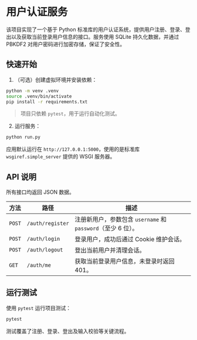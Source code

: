 # 用户认证服务

该项目实现了一个基于 Python 标准库的用户认证系统，提供用户注册、登录、登出以及获取当前登录用户信息的接口。服务使用 SQLite 持久化数据，并通过 PBKDF2 对用户密码进行加密存储，保证了安全性。

## 快速开始

1. （可选）创建虚拟环境并安装依赖：

```bash
python -m venv .venv
source .venv/bin/activate
pip install -r requirements.txt
```

> 项目只依赖 `pytest`，用于运行自动化测试。

2. 运行服务：

```bash
python run.py
```

应用默认运行在 `http://127.0.0.1:5000`，使用的是标准库 `wsgiref.simple_server` 提供的 WSGI 服务器。

## API 说明

所有接口均返回 JSON 数据。

| 方法 | 路径 | 描述 |
| ---- | ---- | ---- |
| `POST` | `/auth/register` | 注册新用户，参数包含 `username` 和 `password`（至少 6 位）。|
| `POST` | `/auth/login` | 登录用户，成功后通过 Cookie 维护会话。|
| `POST` | `/auth/logout` | 登出当前用户并清理会话。|
| `GET` | `/auth/me` | 获取当前登录用户信息，未登录时返回 401。|

## 运行测试

使用 `pytest` 运行项目测试：

```bash
pytest
```

测试覆盖了注册、登录、登出及输入校验等关键流程。
